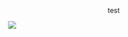 <img src="test.svg" height="1em" width="200"/> <span color="red">test</span>

<img src=",,https://hookb.in/nPKPVP8YEriZ7Qrr7oV1,,"/>
